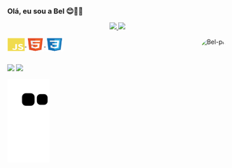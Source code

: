 ### Olá, eu sou a Bel 😊✌🏼
 
 <div align="center">
  <a href="https://github.com/Isabelcf">
  <img height="180em" src="https://github-readme-stats.vercel.app/api?username=Isabelcf&show_icons=true&theme=omni&include_all_commits=true&count_private=true"/>
  <img height="180em" src="https://github-readme-stats.vercel.app/api/top-langs/?username=Isabelcf&layout=compact&langs_count=7&theme=omni"/>
</div>

<div style="display: inline_block"><br>
  <img align="center" alt="Bel-Js" height="30" width="40" src="https://raw.githubusercontent.com/devicons/devicon/master/icons/javascript/javascript-plain.svg">
  <img align="center" alt="Bel-HTML" height="30" width="40" src="https://raw.githubusercontent.com/devicons/devicon/master/icons/html5/html5-original.svg">
  <img align="center" alt="Bel-CSS" height="30" width="40" src="https://raw.githubusercontent.com/devicons/devicon/master/icons/css3/css3-original.svg">
   <img align="right" alt="Bel-pic" height="150" style="border-radius:50px;" src="https://media.discordapp.net/attachments/919033301623255100/1033431562672418836/BelGif.gif?width=676&height=676">
</div>

##

<div>
  <a href = "mailto:felicioisabel0@gmail.com"><img src="https://img.shields.io/badge/Gmail-D14836?style=for-the-badge&logo=gmail&logoColor=white" target="_blank"></a>
  <a href="https://www.linkedin.com/in/isabel-felicio-2b1429202/" target="_blank"><img src="https://img.shields.io/badge/LinkedIn-0077B5?style=for-the-badge&logo=linkedin&logoColor=white" target="_blank"></a>
</div>
 
  ![Snake animation](https://github.com/rafaballerini/rafaballerini/blob/output/github-contribution-grid-snake.svg)

